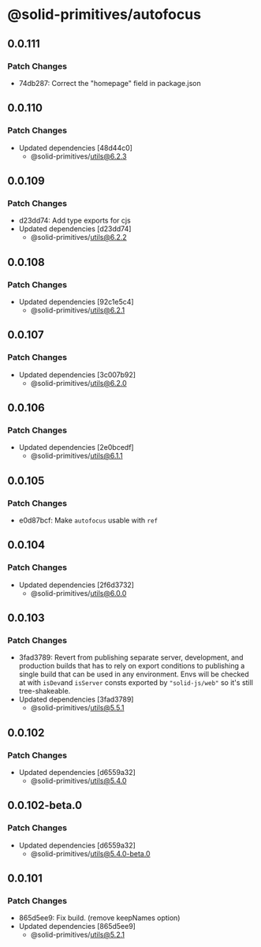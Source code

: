 # @solid-primitives/autofocus

## 0.0.111

### Patch Changes

- 74db287: Correct the "homepage" field in package.json

## 0.0.110

### Patch Changes

- Updated dependencies [48d44c0]
  - @solid-primitives/utils@6.2.3

## 0.0.109

### Patch Changes

- d23dd74: Add type exports for cjs
- Updated dependencies [d23dd74]
  - @solid-primitives/utils@6.2.2

## 0.0.108

### Patch Changes

- Updated dependencies [92c1e5c4]
  - @solid-primitives/utils@6.2.1

## 0.0.107

### Patch Changes

- Updated dependencies [3c007b92]
  - @solid-primitives/utils@6.2.0

## 0.0.106

### Patch Changes

- Updated dependencies [2e0bcedf]
  - @solid-primitives/utils@6.1.1

## 0.0.105

### Patch Changes

- e0d87bcf: Make `autofocus` usable with `ref`

## 0.0.104

### Patch Changes

- Updated dependencies [2f6d3732]
  - @solid-primitives/utils@6.0.0

## 0.0.103

### Patch Changes

- 3fad3789: Revert from publishing separate server, development, and production builds that has to rely on export conditions
  to publishing a single build that can be used in any environment.
  Envs will be checked at with `isDev`and `isServer` consts exported by `"solid-js/web"` so it's still tree-shakeable.
- Updated dependencies [3fad3789]
  - @solid-primitives/utils@5.5.1

## 0.0.102

### Patch Changes

- Updated dependencies [d6559a32]
  - @solid-primitives/utils@5.4.0

## 0.0.102-beta.0

### Patch Changes

- Updated dependencies [d6559a32]
  - @solid-primitives/utils@5.4.0-beta.0

## 0.0.101

### Patch Changes

- 865d5ee9: Fix build. (remove keepNames option)
- Updated dependencies [865d5ee9]
  - @solid-primitives/utils@5.2.1
